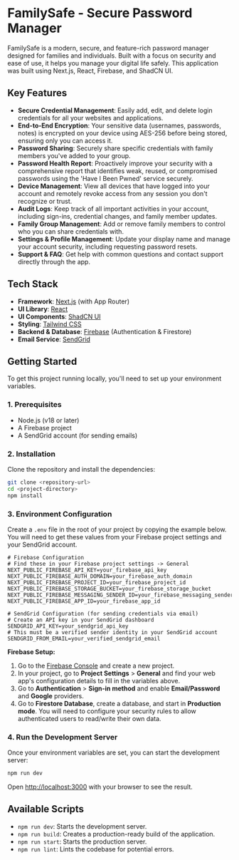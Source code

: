 # FamilySafe - Secure Password Manager

FamilySafe is a modern, secure, and feature-rich password manager designed for families and individuals. Built with a focus on security and ease of use, it helps you manage your digital life safely. This application was built using Next.js, React, Firebase, and ShadCN UI.

## Key Features

-   **Secure Credential Management**: Easily add, edit, and delete login credentials for all your websites and applications.
-   **End-to-End Encryption**: Your sensitive data (usernames, passwords, notes) is encrypted on your device using AES-256 before being stored, ensuring only you can access it.
-   **Password Sharing**: Securely share specific credentials with family members you've added to your group.
-   **Password Health Report**: Proactively improve your security with a comprehensive report that identifies weak, reused, or compromised passwords using the 'Have I Been Pwned' service securely.
-   **Device Management**: View all devices that have logged into your account and remotely revoke access from any session you don't recognize or trust.
-   **Audit Logs**: Keep track of all important activities in your account, including sign-ins, credential changes, and family member updates.
-   **Family Group Management**: Add or remove family members to control who you can share credentials with.
-   **Settings & Profile Management**: Update your display name and manage your account security, including requesting password resets.
-   **Support & FAQ**: Get help with common questions and contact support directly through the app.

## Tech Stack

-   **Framework**: [Next.js](https://nextjs.org/) (with App Router)
-   **UI Library**: [React](https://react.dev/)
-   **UI Components**: [ShadCN UI](https://ui.shadcn.com/)
-   **Styling**: [Tailwind CSS](https://tailwindcss.com/)
-   **Backend & Database**: [Firebase](https://firebase.google.com/) (Authentication & Firestore)
-   **Email Service**: [SendGrid](https://sendgrid.com/)

## Getting Started

To get this project running locally, you'll need to set up your environment variables.

### 1. Prerequisites

-   Node.js (v18 or later)
-   A Firebase project
-   A SendGrid account (for sending emails)

### 2. Installation

Clone the repository and install the dependencies:

```bash
git clone <repository-url>
cd <project-directory>
npm install
```

### 3. Environment Configuration

Create a `.env` file in the root of your project by copying the example below. You will need to get these values from your Firebase project settings and your SendGrid account.

```env
# Firebase Configuration
# Find these in your Firebase project settings -> General
NEXT_PUBLIC_FIREBASE_API_KEY=your_firebase_api_key
NEXT_PUBLIC_FIREBASE_AUTH_DOMAIN=your_firebase_auth_domain
NEXT_PUBLIC_FIREBASE_PROJECT_ID=your_firebase_project_id
NEXT_PUBLIC_FIREBASE_STORAGE_BUCKET=your_firebase_storage_bucket
NEXT_PUBLIC_FIREBASE_MESSAGING_SENDER_ID=your_firebase_messaging_sender_id
NEXT_PUBLIC_FIREBASE_APP_ID=your_firebase_app_id

# SendGrid Configuration (for sending credentials via email)
# Create an API key in your SendGrid dashboard
SENDGRID_API_KEY=your_sendgrid_api_key
# This must be a verified sender identity in your SendGrid account
SENDGRID_FROM_EMAIL=your_verified_sendgrid_email
```

**Firebase Setup:**
1.  Go to the [Firebase Console](https://console.firebase.google.com/) and create a new project.
2.  In your project, go to **Project Settings** > **General** and find your web app's configuration details to fill in the variables above.
3.  Go to **Authentication** > **Sign-in method** and enable **Email/Password** and **Google** providers.
4.  Go to **Firestore Database**, create a database, and start in **Production mode**. You will need to configure your security rules to allow authenticated users to read/write their own data.

### 4. Run the Development Server

Once your environment variables are set, you can start the development server:

```bash
npm run dev
```

Open [http://localhost:3000](http://localhost:3000) with your browser to see the result.

## Available Scripts

-   `npm run dev`: Starts the development server.
-   `npm run build`: Creates a production-ready build of the application.
-   `npm run start`: Starts the production server.
-   `npm run lint`: Lints the codebase for potential errors.
